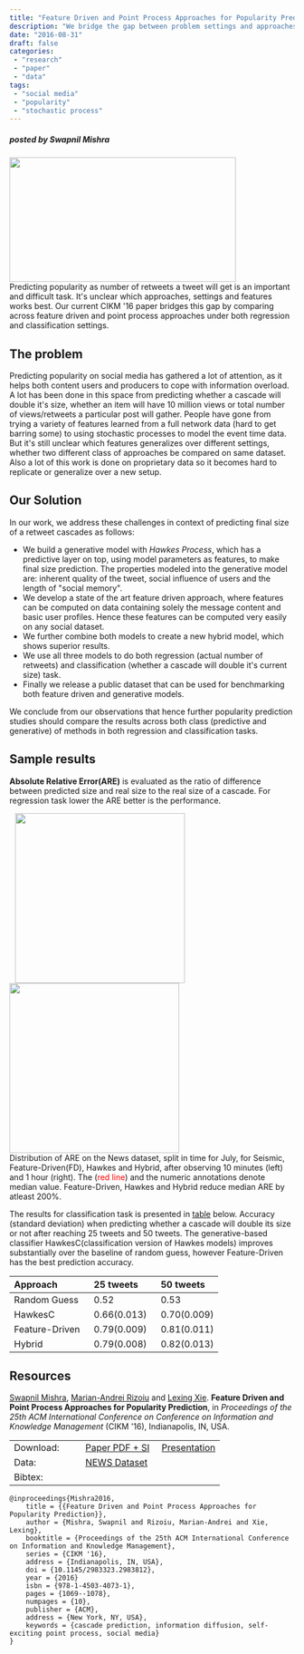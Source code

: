 ```yaml
---
title: "Feature Driven and Point Process Approaches for Popularity Prediction"
description: "We bridge the gap between problem settings and approaches for predicting the size of a retweeting cascade."
date: "2016-08-31"
draft: false
categories:
 - "research"
 - "paper"
 - "data"
tags:
 - "social media"
 - "popularity"
 - "stochastic process"
---
```


##### posted by _Swapnil Mishra_ <br />

<img src="/img/fdhawkes/spock-dead-cascade.png" height="220" width="400"> <br>
Predicting popularity as number of retweets a tweet will get is an important and difficult task. It's unclear which approaches, settings and features works best. Our current CIKM '16 paper bridges this gap by comparing across feature driven and point process approaches under both regression and classification settings.
<!--more-->

The problem
-------------------------

Predicting popularity on social media has gathered a lot of attention, as it helps both content users and producers to cope with information overload. A lot has been done in this space from predicting whether a cascade will double it's size, whether an item will have 10 million views or total number of views/retweets a particular post will gather. People have gone from trying a variety of features learned from a full network data (hard to get barring some) to using stochastic processes to model the event time data. But it's still unclear which features generalizes over different settings, whether two different class of approaches be compared on same dataset. Also a lot of this work is done on proprietary data so it becomes hard to replicate or generalize over a new setup.

Our Solution
-------------------------
In our work, we address these challenges in context of predicting final size of a retweet cascades as follows:

* We build a generative model with _Hawkes Process_, which has a predictive layer on top, using model parameters as features,  to make final size prediction. The properties modeled into the generative model are: inherent quality of the tweet, social influence of users and the length of "social memory".
* We develop a state of the art feature driven approach, where features can be computed on data containing solely the message content and basic user profiles. Hence these features can be computed very easily on any social dataset.
* We further combine both models to create a new hybrid model, which shows superior results.
* We use all three models to do both regression (actual number of retweets) and classification (whether a cascade will double it's current size) task.
* Finally we release a public dataset that can be used for benchmarking both feature driven and generative models.

We conclude from our observations that hence further popularity prediction studies should compare the results across both class (predictive and generative) of methods in both regression and classification tasks.

Sample results
--------------------

**Absolute Relative Error(ARE)** is evaluated as the ratio of difference between predicted size and real size to the real size of a cascade. For regression task lower the ARE better is the performance.

<!--Table of 3 columns, corresponding to the 3 figures.-->

<img src="/img/fdhawkes/news-10min-hybrid.png" width="300" Hspace="10"> <img src="/img/fdhawkes/news-1hr-hybrid.png" width="300"> <br />
Distribution of ARE on the News dataset, split in time for July, for Seismic, Feature-Driven(FD), Hawkes and Hybrid, after observing 10 minutes (left) and 1 hour (right). The (<span style="color:red">red line</span>) and the numeric annotations denote median value. Feature-Driven, Hawkes and Hybrid reduce median ARE by atleast 200%.

The results for classification task is presented in [table](#acc) below. Accuracy (standard deviation) when predicting whether a cascade will double its size or not after reaching 25 tweets and 50 tweets. The generative-based classifier HawkesC(classification version of Hawkes models) improves substantially over the baseline of random guess, however Feature-Driven has the best prediction accuracy.

| Approach<a id="acc"></a>       | 25 tweets   | 50 tweets   |
|:----------------|:-------------|:-------------|
| Random Guess   | 0.52        | 0.53        |
| HawkesC        | 0.66(0.013) &nbsp; | 0.70(0.009) |
| Feature-Driven &nbsp;| 0.79(0.009) | 0.81(0.011) |
| Hybrid         | 0.79(0.008) | 0.82(0.013) |





Resources
--------------------

[Swapnil Mishra](http://cm.cecs.anu.edu.au/people), [Marian-Andrei Rizoiu](http://www.rizoiu.eu) and [Lexing Xie](http://users.cecs.anu.edu.au/~xlx/). **Feature Driven and Point Process Approaches for Popularity Prediction**, in *Proceedings of the 25th ACM International Conference on Conference on Information and Knowledge Management* (CIKM '16), Indianapolis, IN, USA.

| | |
|---|---|
|Download: &nbsp;&nbsp;&nbsp;&nbsp;&nbsp;&nbsp; | [Paper PDF + SI](http://arxiv.org/pdf/1608.04862v2.pdf)  &nbsp;&nbsp;&nbsp; [Presentation](http://cm.cecs.anu.edu.au/documents/smishra_cikm16_presentation.pdf) |
|Data:  | [NEWS Dataset](https://git.io/v6rIN)|
|Bibtex: | |
```
@inproceedings{Mishra2016,
    title = {{Feature Driven and Point Process Approaches for Popularity Prediction}},
    author = {Mishra, Swapnil and Rizoiu, Marian-Andrei and Xie, Lexing},
    booktitle = {Proceedings of the 25th ACM International Conference on Information and Knowledge Management},
    series = {CIKM '16},
    address = {Indianapolis, IN, USA},
    doi = {10.1145/2983323.2983812},
    year = {2016}
    isbn = {978-1-4503-4073-1},
    pages = {1069--1078},
    numpages = {10},
    publisher = {ACM},
    address = {New York, NY, USA},
    keywords = {cascade prediction, information diffusion, self-exciting point process, social media}
}
```



<br />
<br />
